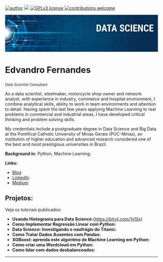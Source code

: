 [![author](https://img.shields.io/badge/author-edvandrodf-red.svg)](https://www.linkedin.com/in/edvandro-dias-76299a257) [![](https://img.shields.io/badge/python-3.7+-blue.svg)](https://www.python.org/downloads/release/python-365/) [![GPLv3 license](https://img.shields.io/badge/License-GPLv3-blue.svg)](http://perso.crans.org/besson/LICENSE.html) [![contributions welcome](https://img.shields.io/badge/contributions-welcome-brightgreen.svg?style=flat)](https://github.com/Edvandrodf/Data-Science/issues)

<p align="center">
  <img src="banner.png" >
</p>

# Edvandro Fernandes
<sub>*Data Scientist* Consultant</sub>

As a data scientist, steelmaker, motorcycle shop owner and network analyst, with experience in industry, commerce and hospital environment, I combine analytical skills, ability to work in team environments and attention to detail. Having spent the last few years applying Machine Learning to real problems in commercial and industrial areas, I have developed critical thinking and problem solving skills.

My credentials include a postgraduate degree in Data Science and Big Data at the Pontifical Catholic University of Minas Gerais (PUC-Minas), an institution of higher education and advanced research considered one of the best and most prestigious universities in Brazil.

**Background in:** Python, Machine Learning.

**Links:**
* [Blog](http://)
* [LinkedIn](https://www.linkedin.com/in/edvandro-dias-76299a257)
* [Medium](https://www.medium.com)


## Projetos:
Veja os tutoriais publicados:

* **Usando Histograma para Data Science:**(https://bityli.com/1n1Sx)
* **Como Implementar Regressão Linear com Python:**
* **Data Science: Investigando o naufrágio do Titanic:**
* **Como Tratar Dados Ausentes com Pandas:**
* **XGBoost: aprenda este algoritmo de Machine Learning em Python:**
* **Como criar uma Wordcloud em Python:**
* **Como lidar com dados desbalanceados:**

---

